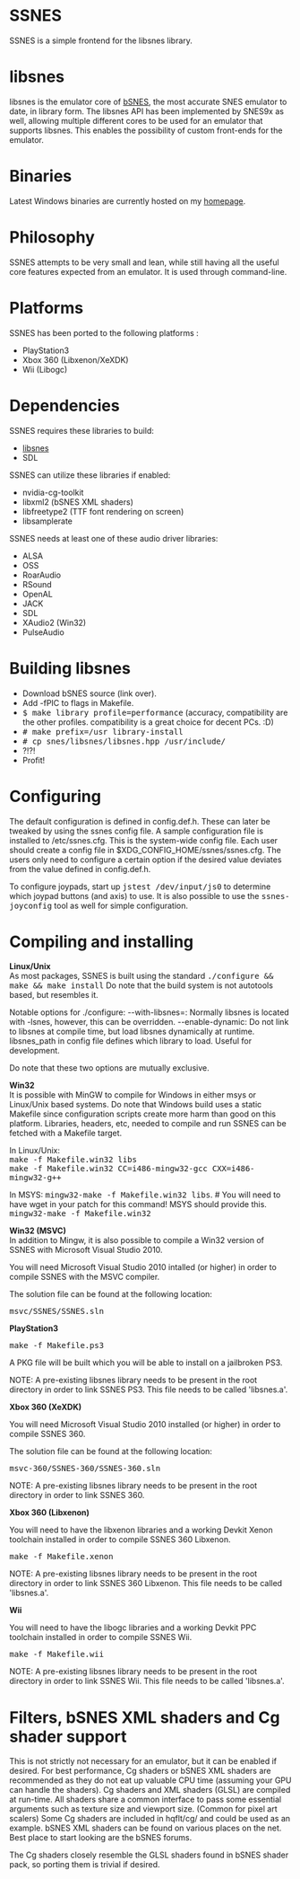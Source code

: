 # SSNES

SSNES is a simple frontend for the libsnes library.

# libsnes

libsnes is the emulator core of [bSNES](http://www.byuu.org), the most accurate SNES emulator to date, in library form. The libsnes API has been implemented by SNES9x as well, allowing multiple different cores to be used for an emulator that supports libsnes.
This enables the possibility of custom front-ends for the emulator.

# Binaries

Latest Windows binaries are currently hosted on my [homepage](http://themaister.net/ssnes.html).

# Philosophy

SSNES attempts to be very small and lean, while still having all the useful core features expected from an emulator. 
It is used through command-line.

# Platforms

SSNES has been ported to the following platforms :

   - PlayStation3
   - Xbox 360 (Libxenon/XeXDK)
   - Wii (Libogc)

# Dependencies

SSNES requires these libraries to build:

   - [libsnes](http://byuu.org/bsnes/)
   - SDL

SSNES can utilize these libraries if enabled:

   - nvidia-cg-toolkit
   - libxml2 (bSNES XML shaders)
   - libfreetype2 (TTF font rendering on screen)
   - libsamplerate

SSNES needs at least one of these audio driver libraries:

   - ALSA
   - OSS
   - RoarAudio
   - RSound
   - OpenAL
   - JACK
   - SDL
   - XAudio2 (Win32)
   - PulseAudio

# Building libsnes

   - Download bSNES source (link over).
   - Add -fPIC to flags in Makefile.
   - <tt>$ make library profile=performance</tt> (accuracy, compatibility are the other profiles. compatibility is a great choice for decent PCs. :D)
   - <tt># make prefix=/usr library-install</tt>
   - <tt># cp snes/libsnes/libsnes.hpp /usr/include/</tt>
   - ?!?!
   - Profit!

# Configuring

The default configuration is defined in config.def.h. 
These can later be tweaked by using the ssnes config file. 
A sample configuration file is installed to /etc/ssnes.cfg. 
This is the system-wide config file. 
Each user should create a config file in $XDG\_CONFIG\_HOME/ssnes/ssnes.cfg.
The users only need to configure a certain option if the desired value deviates from the value defined in config.def.h.

To configure joypads, start up <tt>jstest /dev/input/js0</tt> to determine which joypad buttons (and axis) to use. It is also possible to use the <tt>ssnes-joyconfig</tt> tool as well for simple configuration.

# Compiling and installing

<b>Linux/Unix</b><br/>
As most packages, SSNES is built using the standard <tt>./configure && make && make install</tt>
Do note that the build system is not autotools based, but resembles it.

Notable options for ./configure: 
--with-libsnes=: Normally libsnes is located with -lsnes, however, this can be overridden.
--enable-dynamic: Do not link to libsnes at compile time, but load libsnes dynamically at runtime. libsnes\_path in config file defines which library to load. Useful for development.

Do note that these two options are mutually exclusive.

<b>Win32</b><br/>
It is possible with MinGW to compile for Windows in either msys or Linux/Unix based systems. Do note that Windows build uses a static Makefile since configuration scripts create more harm than good on this platform. Libraries, headers, etc, needed to compile and run SSNES can be fetched with a Makefile target.

In Linux/Unix:<br/>
<tt>make -f Makefile.win32 libs</tt></br>
<tt>make -f Makefile.win32 CC=i486-mingw32-gcc CXX=i486-mingw32-g++</tt></br>

In MSYS:
<tt>mingw32-make -f Makefile.win32 libs</tt>. # You will need to have wget in your patch for this command! MSYS should provide this.</br>
<tt>mingw32-make -f Makefile.win32</tt>

<b>Win32 (MSVC)</b><br />
In addition to Mingw, it is also possible to compile a Win32 version of SSNES with Microsoft Visual Studio 2010.

You will need Microsoft Visual Studio 2010 intalled (or higher) in order to compile SSNES with the MSVC compiler.

The solution file can be found at the following location:

<tt>msvc/SSNES/SSNES.sln</tt>

<b>PlayStation3</b><br/>

<tt>make -f Makefile.ps3</tt>

A PKG file will be built which you will be able to install on a jailbroken PS3.

NOTE: A pre-existing libsnes library needs to be present in the root directory in order to link SSNES PS3. This file needs to be called 'libsnes.a'.

<b> Xbox 360 (XeXDK)</b><br />

You will need Microsoft Visual Studio 2010 installed (or higher) in order to compile SSNES 360.

The solution file can be found at the following location:

<tt>msvc-360/SSNES-360/SSNES-360.sln</tt>

NOTE: A pre-existing libsnes library needs to be present in the root directory in order to link SSNES 360.

<b> Xbox 360 (Libxenon)</b><br />

You will need to have the libxenon libraries and a working Devkit Xenon toolchain installed in order to compile SSNES 360 Libxenon.

<tt>make -f Makefile.xenon</tt>

NOTE: A pre-existing libsnes library needs to be present in the root directory in order to link SSNES 360 Libxenon. This file needs to be called 'libsnes.a'.

<b> Wii</b><br >

You will need to have the libogc libraries and a working Devkit PPC toolchain installed in order to compile SSNES Wii.

<tt>make -f Makefile.wii</tt>

NOTE: A pre-existing libsnes library needs to be present in the root directory in order to link SSNES Wii. This file needs to be called 'libsnes.a'.

# Filters, bSNES XML shaders and Cg shader support

This is not strictly not necessary for an emulator, but it can be enabled if desired. 
For best performance, Cg shaders or bSNES XML shaders are recommended as they do not eat up valuable CPU time (assuming your GPU can handle the shaders). 
Cg shaders and XML shaders (GLSL) are compiled at run-time.
All shaders share a common interface to pass some essential arguments such as texture size and viewport size. (Common for pixel art scalers)
Some Cg shaders are included in hqflt/cg/ and could be used as an example.
bSNES XML shaders can be found on various places on the net. Best place to start looking are the bSNES forums.

The Cg shaders closely resemble the GLSL shaders found in bSNES shader pack, so porting them is trivial if desired.

